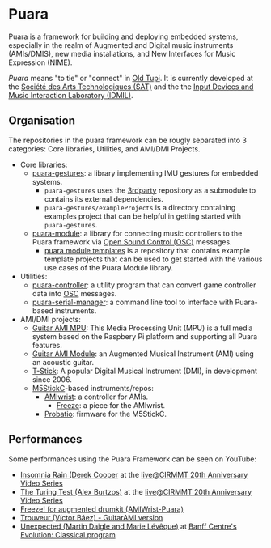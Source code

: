 # Puara

Puara is a framework for building and deploying embedded systems, especially in the realm of Augmented and Digital music instruments (AMIs/DMIS), new media installations, and New Interfaces for Music Expression (NIME).

*Puara* means "to tie" or "connect" in [Old Tupi](https://en.wikipedia.org/wiki/Tupi_language). It is currently developed at the [Société des Arts Technologiques (SAT)](https://sat.qc.ca/en/innovation/) and the the [Input Devices and Music Interaction Laboratory (IDMIL)](http://www-new.idmil.org/).

## Organisation
The repositories in the puara framework can be rougly separated into 3 categories: Core libraries, Utilities, and AMI/DMI Projects.
- Core libraries:
    - [puara-gestures](https://github.com/Puara/puara-gestures): a library implementing IMU gestures for embedded systems.
        - `puara-gestures` uses the [3rdparty](https://github.com/Puara/3rdparty) repository as a submodule to contains its external dependencies.
        - `puara-gestures/exampleProjects` is a directory containing examples project that can be helpful in getting started with `puara-gestures`.
    - [puara-module](https://github.com/Puara/puara-module): a library for connecting music controllers to the Puara framework via [Open Sound Control (OSC)](https://opensoundcontrol.stanford.edu/) messages.
        - [puara module templates](https://github.com/Puara/puara-module-templates) is a repository that contains example template projects that can be used to get started with the various use cases of the Puara Module library.
- Utilities:
    - [puara-controller](https://github.com/Puara/puara-controller): a utility program that can convert game controller data into [OSC](https://opensoundcontrol.stanford.edu/) messages.
    - [puara-serial-manager](https://github.com/Puara/puara-serial-manager): a command line tool to interface with Puara-based instruments.
- AMI/DMI projects:
    - [Guitar AMI MPU](https://github.com/Puara/GuitarAMI_MPU): This Media Processing Unit (MPU) is a full media system based on the Raspbery Pi platform and supporting all Puara features.
    - [Guitar AMI Module](https://github.com/Puara/GuitarAMI): an Augmented Musical Instrument (AMI) using an acoustic guitar.
    - [T-Stick](https://github.com/Puara/T-Stick): A popular Digital Musical Instrument (DMI), in development since 2006.
    - [M5StickC](https://shop.m5stack.com/products/m5stickc-plus-esp32-pico-mini-iot-development-kit)-based instruments/repos:
        - [AMIwrist](https://github.com/Puara/AMIwrist): a controller for AMIs.
            - [Freeze](https://github.com/Puara/Freeze): a piece for the AMIwrist.
        - [Probatio](https://github.com/Puara/Probatio): firmware for the M5StickC.

## Performances
Some performances using the Puara Framework can be seen on YouTube:

- [Insomnia Rain (Derek Cooper](https://youtu.be/Ho9kRBwjyEQ) at the [live@CIRMMT 20th Anniversary Video Series](https://www.cirmmt.org/en/events/live-cirmmt/video-series)
- [The Turing Test (Alex Burtzos)](https://youtu.be/pFRPbD7EmvQ) at the [live@CIRMMT 20th Anniversary Video Series](https://www.cirmmt.org/en/events/live-cirmmt/video-series)
- [Freeze! for augmented drumkit (AMIWrist-Puara)](https://youtu.be/4jlAkBIFVPU)
- [Trouveur (Víctor Báez) - GuitarAMI version](https://youtu.be/lEWevEhnPPg)
- [Unexpected (Martin Daigle and Marie Lévêque)](https://www.youtube.com/watch?v=WiXPAaQClEk&authuser=0) at [Banff Centre's Evolution: Classical program](https://www.banffcentre.ca/fr/events/evolution/classical/ellsworth-allegra-daigle-leveque)
